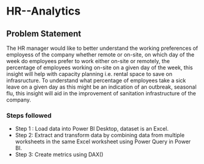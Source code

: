 # HR--Analytics
## Problem Statement
The HR manager would like to better understand the working preferences of employess of the company whether remote or on-site, on which day of the week do employees prefer to work either on-site or remotely, the percentage of employees working on-site on a given day of the week, this insight will help with capacity planning i.e. rental space to save on infrasructure. To understand what percentage of employees take a sick leave on a given day as this might be an indication of an outbreak, seasonal flu, this insight will aid in the improvement of sanitation infrastructure of the company.

### Steps followed 

- Step 1 : Load data into Power BI Desktop, dataset is an Excel.
- Step 2: Extract and transform data by combining data from multiple worksheets in the same Excel worksheet using Power Query in Power BI.
- Step 3: Create metrics using DAX()

